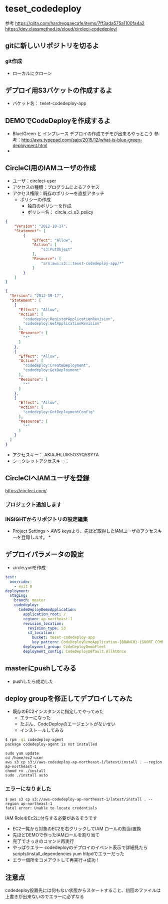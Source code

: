 # teset_codedeploy
参考 
https://qiita.com/hardreggaecafe/items/7ff3ada575a1100fa4a2
https://dev.classmethod.jp/cloud/circleci-codedeploy/

## gitに新しいリポジトリを切るよ
### git作成
* ローカルにクローン

## デプロイ用S3バケットの作成するよ
* バケット名： teset-codedeploy-app

## DEMOでCodeDeployを作成するよ
* Blue/Green と インプレース デプロイの作成でデモが出来るやっとこう
参考：http://aws.typepad.com/sajp/2015/12/what-is-blue-green-deployment.html
* 

## CircleCI用のIAMユーザの作成
* ユーザ：circleci-user  
* アクセスの種類：プログラムによるアクセス
* アクセス権限：既存のポリシーを直接アタッチ
    * ポリシーの作成
        * 独自のポリシーを作成
        * ポリシー名： circle_ci_s3_policy
```json
{
    "Version": "2012-10-17",
    "Statement": [
        {
            "Effect": "Allow",
            "Action": [
                "s3:PutObject"
            ],
            "Resource": [
                "arn:aws:s3:::teset-codedeploy-app/*"
            ]
        }
    ]
}
``` 
[^comment]:　versionは変えない
        * ポリシー名： circle_ci_codedeploy_policy
```json
{
  "Version": "2012-10-17",
  "Statement": [
    {
      "Effect": "Allow",
      "Action": [
        "codedeploy:RegisterApplicationRevision",
        "codedeploy:GetApplicationRevision"
      ],
      "Resource": [
        "*"
      ]
    },
    {
      "Effect": "Allow",
      "Action": [
        "codedeploy:CreateDeployment",
        "codedeploy:GetDeployment"
      ],
      "Resource": [
        "*"
      ]
    },
    {
      "Effect": "Allow",
      "Action": [
        "codedeploy:GetDeploymentConfig"
      ],
      "Resource": [
        "*"
      ]
    }
  ]
}
```

* アクセスキー： AKIAJHLUIK5O3YQ5SYTA
* シークレットアクセスキー： 


## CircleCIへIAMユーザを登録
https://circleci.com/

### プロジェクト追加します
### INSIGHTからリポジトリの設定編集
* Project Settings > AWS keysより、先ほど取得したIAMユーザのアクセスキーを登録します。
    * 

## デプロイパラメータの設定
* circle.ymlを作成
```yml
test:
  override:
    - exit 0
deployment:
  staging:
    branch: master
    codedeploy:
      CodeDeployDemoApplication:
        application_root: /
        region: ap-northeast-1
        revision_location:
          revision_type: S3
          s3_location:
            bucket: teset-codedeploy-app
            key_pattern: CodeDeployDemoApplication-{BRANCH}-{SHORT_COMMIT}
        deployment_group: CodeDeployDemoFleet
        deployment_config: CodeDeployDefault.AllAtOnce
```

## masterにpushしてみる
* pushしたら成功した

## deploy groupを修正してデプロイしてみた
* 既存のEC2インスタンスに指定してやってみた
    * エラーになった
    * たぶん、CodeDeployのエージェントがないせい
    * インストールしてみる
```bash
$ rpm -qi codedeploy-agent
package codedeploy-agent is not installed
```

```
sudo yum update
cd /home/ec2-user
aws s3 cp s3://aws-codedeploy-ap-northeast-1/latest/install . --region ap-northeast-1
chmod +x ./install
sudo ./install auto
```

### エラーになりました
```
$ aws s3 cp s3://aws-codedeploy-ap-northeast-1/latest/install . --region ap-northeast-1
fatal error: Unable to locate credentials
```
IAM RoleをEc2に付与する必要があるそうです
* EC2一覧から対象のEC2を右クリックしてIAM ロールの割当/置換
* 先ほどDEMOで作ったIAMロールを割り当て
* 完了でさっきのコマンド再実行
* やっぱりエラー codedeployのデプロイのイベント表示で詳細見たら scripts/install_dependencies yum httpdでエラーだった
* エラー個所をコメアウトして再実行→成功！


## 注意点
codedeploy設置先には何もない状態からスタートすること、初回のファイルは上書きが出来ないのでエラーに必ずなる
